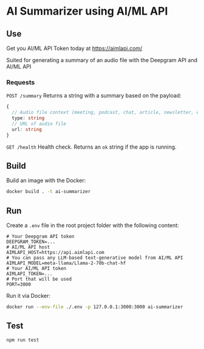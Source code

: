 # AI Summarizer using AI/ML API

## Use
Get you AI/ML API Token today at https://aimlapi.com/

Suited for generating a summary of an audio file with the Deepgram API and AI/ML API

### Requests
`POST /summary` Returns a string with a summary based on the payload:
```ts
{
  // Audio file context (meeting, podcast, chat, article, newsletter, email, notice, academic paper, etc.)
  type: string
  // URL of audio file
  url: string
}
```
`GET /health` Health check. Returns an `ok` string if the app is running.


## Build
Build an image with the Docker:
```sh
docker build . -t ai-summarizer
```

## Run
Create a `.env` file in the root project folder with the following content:
```env
# Your Deepgram API token
DEEPGRAM_TOKEN=... 
# AI/ML API host
AIMLAPI_HOST=https://api.aimlapi.com
# You can pass any LLM-based text-generative model from AI/ML API
AIMLAPI_MODEL=meta-llama/Llama-2-70b-chat-hf 
# Your AI/ML API token
AIMLAPI_TOKEN=...
# Port that will be used
PORT=3000
```

Run it via Docker:
```sh
docker run --env-file ./.env -p 127.0.0.1:3000:3000 ai-summarizer
```

## Test
```sh
npm run test
```
